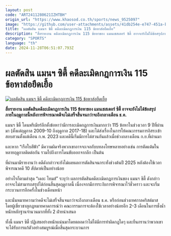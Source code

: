 ```yaml
---
layout: post
code: "ART2411280621IZHTBH"
origin_url: "https://www.khaosod.co.th/sports/news_9525097"
image: "https://github.com/user-attachments/assets/41db254e-e747-451a-be9d-ca9c22805cfc"
title: "ผลตัดสิน แมนฯ ซิตี้ คดีละเมิดกฎการเงิน 115 ข้อหาส่อยืดเยื้อ"
description: "สื่อรายงาน คดีละเมิดกฎการเงิน 115 ข้อหาของ แมนเชสเตอร์ ซิตี้ อาจจะยังไม่ได้ข้อสรุปภายในฤดูกาลนี้หลังการพิจารณาคดีจะไม่เสร็จสิ้นจนกว่าจะถึงกลางเดือน ธ.ค."
category: "SPORTS"
language: "th"
date: 2024-11-28T06:51:07.793Z
---
```


# ผลตัดสิน แมนฯ ซิตี้ คดีละเมิดกฎการเงิน 115 ข้อหาส่อยืดเยื้อ

[![ผลตัดสิน แมนฯ ซิตี้ คดีละเมิดกฎการเงิน 115 ข้อหาส่อยืดเยื้อ](https://www.khaosod.co.th/wpapp/uploads/2024/11/man-city-115-alleged-5227.jpg "ผลตัดสิน แมนฯ ซิตี้ คดีละเมิดกฎการเงิน 115 ข้อหาส่อยืดเยื้อ")](https://www.khaosod.co.th/wpapp/uploads/2024/11/man-city-115-alleged-5227.jpg)

**สื่อรายงาน ผลตัดสินคดีละเมิดกฎการเงิน 115 ข้อหาของ แมนเชสเตอร์ ซิตี้ อาจจะยังไม่ได้ข้อสรุปภายในฤดูกาลนี้หลังการพิจารณาคดีจะไม่เสร็จสิ้นจนกว่าจะถึงกลางเดือน ธ.ค.**

แมนฯ ซิตี้ โดนพรีเมียร์ลีกตั้งข้อหาว่ามีการละเมิดกฎการเงินมากกว่า 115 ข้อหาในช่วงเวลา 9 ปีที่ผ่านมา (ตั้งแต่ฤดูกาล 2009-10 ถึงฤดูกาล 2017-18) และได้ส่งเรื่องในการให้คณะกรรมการอิสระเข้าสอบสวนตั้งแต่เดือน ก.พ. 2023 และคดีนี้เริ่มมีการไต่สวนกันแล้วเมื่อช่วงกลางเดือน ก.ย.ที่ผ่านมา

และหาก “เรือใบสีฟ้า” มีความผิดจริงพวกเขาอาจจะเจอกับบทลงโทษหลายอย่างเช่น การตัดแต้มในหลายฤดูกาลติดต่อกัน รวมไปถึงการโดนขับออกจากลีก เป็นต้น

ที่ผ่านมามีรายงานว่า คดีดังกล่าวจะยังไม่เผยผลการตัดสินจนกระทั่งช่วงต้นปี 2025 หลังต้องใช้เวลาพิจารณาคดี 10 สัปดาห์เป็นอย่างน้อย

อย่างไรก็ตามล่าสุด “เดอะ ไทมส์” ระบุว่า ผลการตัดสินคดีละเมิดกฎการเงินของ แมนฯ ซิตี้ ดังกล่าวอาจจะไม่สามารถสรุปได้ก่อนสิ้นสุดฤดูกาลนี้ เนื่องจากมีการระงับการพิจารณาไว้ชั่วคราว และจะเริ่มกระบวนการอีกครั้งในช่วงเดือนหน้า

และนั่นหมายความว่าคดีจะไม่เสร็จสิ้นจนกว่าจะถึงกลางเดือน ธ.ค. หรือก่อนช่วงเทศกาลคริสต์มาส โดยผู้เชี่ยวชาญกฎหมายคาดการณ์ว่า คณะกรรมการจะต้องใช้เวลาอย่างน้อยอีก 2-3 เดือนในการชั่งน้ำหนักหลักฐานจำนวนมากที่ทั้ง 2 ฝ่ายนำเสนอ

ทั้งนี้ แมนฯ ซิตี้ ปฏิเสธอย่างหนักแน่นมาโดยตลอดว่าไม่ได้มีการทำผิดกฎใดๆ และยืนกรานว่าพวกเขาจะได้รับการแก้ตัวอย่างสมบูรณ์เมื่อสิ้นสุดกระบวนการ